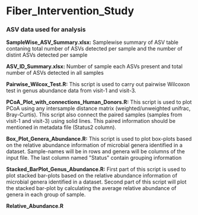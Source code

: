 # Fiber_Intervention_Study

### ASV data used for analysis
**SampleWise_ASV_Summary.xlsx:** Samplewise summary of ASV table contaning total number of ASVs detected per sample and the number of distint ASVs detected per sample

**ASV_ID_Summary.xlsx:** Number of sample each ASVs present and total number of ASVs detected in all samples



**Pairwise_Wilcox_Test.R:** This script is used to carry out pairwise Wilcoxon test in genus abundance data from visit-1 and visit-3.

**PCoA_Plot_with_connections_Human_Donors.R:** This script is used to plot PCoA using any intersample distance matrix (weighted/unweighted unifrac, Bray-Curtis). This script also connect the paired samples (samples from visit-1 and visit-3) using solid lines. This paired information should be mentioned in metadata file (Status2 column).

**Box_Plot_Genera_Abundance.R:** This script is used to plot box-plots based on the relative abundance information of microbial genera identified in a dataset. Sample-names will be in rows and genera will be columns of the input file. The last column named "Status" contain grouping information

**Stacked_BarPlot_Genus_Abundance.R:**  First part of this script is used to plot stacked bar-plots based on the relative abundance information of microbial genera identified in a dataset. Second part of this script will plot the stacked bar-plot by calculating the average relative abundance of genera in each group of sample.

**Relative_Abundance.R**



